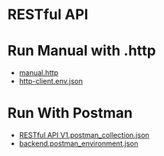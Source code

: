# RESTful API

# Run Manual with .http
- [manual.http](manual.http)
- [http-client.env.json](http-client.env.json)

# Run With Postman
- [RESTful API V1.postman_collection.json](RESTful%20API%20V1.postman_collection.json)
- [backend.postman_environment.json](backend.postman_environment.json)
